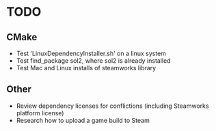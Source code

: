# TODO
## CMake
 - Test 'LinuxDependencyInstaller.sh' on a linux system
 - Test find_package sol2, where sol2 is already installed
 - Test Mac and Linux installs of steamworks library
 
## Other
 - Review dependency licenses for conflictions (including Steamworks platform license)
 - Research how to upload a game build to Steam